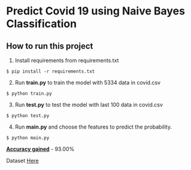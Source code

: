 # Predict Covid 19 using Naive Bayes Classification

## How to run this project
1. Install requirements from requirements.txt
``` 
$ pip install -r requirements.txt
```

2. Run <b>train.py</b> to train the model with 5334 data in covid.csv
```
$ python train.py
```

3. Run <b>test.py</b> to test the model with last 100 data in covid.csv
```
$ python test.py
```

4. Run <b>main.py</b> and choose the features to predict the probability.
```
$ python main.py
```

<b><u>Accuracy gained</u></b> - 93.00%


Dataset <a href="https://www.kaggle.com/datasets/jayaprakashpondy/coviddataset">Here</a>
